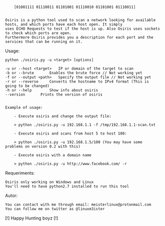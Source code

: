
        [01001111 01110011 01101001 01110010 01101001 01110011] 
		

	Osiris is a python tool used to scan a network looking for available hosts, and which ports have each host open. It simply 
	uses ECHO Requests to test if the host is up. Also Osiris uses sockets to check which ports are open.
	Furthermore Osiris provides you a description for each port and the services that can be running on it.

Usage: 

	python ./osiris.py -u <target> [options]
	
	-u or --host <target>	IP or domain of the target to scan
	-b or --brute		Enables the brute force // Not working yet
	-f or --output <path>	Specify the output file // Not working yet
	-r or --reverse		Converts the hostname to IPv4 format (This is going to be changed)
	-h or --help		Show info about osiris
	--version		Prints the version of osiris
	
	
	Example of usage:
		
		- Execute osiris and change the output file:
		
		> python ./osiris.py -u 192.168.1.1 -f /tmp/192.168.1.1-scan.txt
	
		- Execute osiris and scans from host 5 to host 100:
		
		> python ./osiris.py -u 192.168.1.5/100 (You may have some problems on version 0.2 with this)
		
		- Execute osiris with a domain name 
		
		> python ./osiris.py -u http://www.facebook.com/ -r
		
Requeriments:
	
	Osiris only working on Windows and Linux
	You'll need to have python2.7 installed to run this tool

Autor:
	
	You can contact with me through email: meisterlinux@protonmail.com
	You can follow me on twitter as @linuxm3ister
	
[!] Happy Hunting boyz [!]
	
